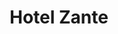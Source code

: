 ---
title: "Hotel Zante"
background: "transparent"
logo: "_light"
display: "none"
dis: "display"

slider:
  - image: "/images/myimage/restaurant.jpg"
    alt: "Image"
    name: "Restaurant"
    icon: "flaticon-food"
    text: "Lorem ipsum dolor sit amet, consectetuer adipiscing elit, sed diam nonummy nibh euismod tincidunt ut laoreet."

  - image: "/images/myimage/spa.jpg"
    alt: "Image"
    name: "Spa - Beauty &amp; Health"
    icon: "flaticon-person"
    text: "Lorem ipsum dolor sit amet, consectetuer adipiscing elit, sed diam nonummy nibh euismod tincidunt ut laoreet."
    

  - image: "/images/myimage/conference.jpg"
    alt: "Image"
    name: "Conference Room"
    icon: "flaticon-business"
    text: "Lorem ipsum dolor sit amet, consectetuer adipiscing elit, sed diam nonummy nibh euismod tincidunt ut laoreet."

  - image: "/images/myimage/swimming.jpg"  
    alt: "Image"  
    name: "Swimming Pool"
    icon: "flaticon-beach"
    text: "Lorem ipsum dolor sit amet, consectetuer adipiscing elit, sed diam nonummy nibh euismod tincidunt ut laoreet."

location:
  - image: "/images/location/place4.jpg"
    heading: "Acropolis"

  - image: "/images/location/place5.jpg"
    heading: "Naxos"
 
  - image: "/images/location/place6.jpg"
    heading: "Rodos"

  - image: "/images/location/place7.jpg"
    heading: "Mykonos"

testimonials_slider:
  - image: "/images/blog/post/user1.jpg"
    text: "Lorem ipsum dolor sit amet, consectetur adipisicing elit. Labore consequuntur, consequatur ad nesciunt nulla voluptate voluptates."
    name: "John Doe, Greece"

address: 
  - icon: "glyphicon glyphicon-map-marker"
    heading: "Navagio Zakynthos"

  - icon: "glyphicon glyphicon-phone-alt"
    heading: "1-888-123-4567"

  - icon: "fa fa-envelope"
    heading: "contact@site.com"


main_description: "Lorem ipsum dolor sit amet, consectetuer adipiscing elit, sed diam nonummy nibh euismod tincidunt ut laoreet dolore magna aliquam erat volutpat. Ut wisi enim ad minim veniam, quis nostrud exerci tation ullamcorper suscipit.
              <br><br>Lorem ipsum dolor sit amet, consectetuer adipiscing elit, sed diam nonummy nibh euismod tincidunt ut laoreet dolore magna aliquam erat volutpat. Ut wisi enim ad minim veniam, quis nostrud exerci tation ullamcorper suscipit.Lorem ipsum dolor sit amet, consectetuer adipiscing elit, sed diam nonummy nibh euismod tincidunt ut laoreet dolore magna aliquam erat volutpat. Ut wisi enim ad minim veniam, quis nostrud exerci tation ullamcorper suscipit."
---